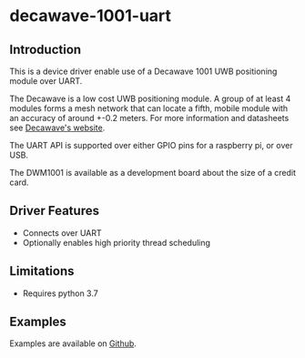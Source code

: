 # decawave-1001-uart
## Introduction
This is a device driver enable use of a Decawave 1001 UWB positioning module over UART.

The Decawave is a low cost UWB positioning module. A group of at least 4 modules forms a mesh network that can locate a fifth, mobile module with an accuracy of around +-0.2 meters. For more information and datasheets see [Decawave's website](https://www.decawave.com/product/dwm1001-development-board/).

The UART API is supported over either GPIO pins for a raspberry pi, or over USB.

The DWM1001 is available as a development board about the size of a credit card.

## Driver Features
* Connects over UART
* Optionally enables high priority thread scheduling

## Limitations
* Requires python 3.7

## Examples
Examples are available on [Github](https://github.com/gandres42/decawave-1001-rjg/tree/master/examples).
